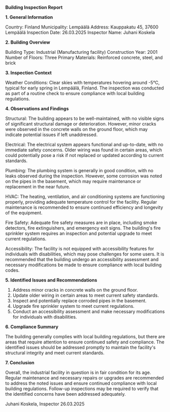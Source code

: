  **Building Inspection Report**

**1. General Information**

Country: Finland
Municipality: Lempäälä
Address: Kauppakatu 45, 37600 Lempäälä
Inspection Date: 26.03.2025
Inspector Name: Juhani Koskela

**2. Building Overview**

Building Type: Industrial (Manufacturing facility)
Construction Year: 2001
Number of Floors: Three
Primary Materials: Reinforced concrete, steel, and brick

**3. Inspection Context**

Weather Conditions: Clear skies with temperatures hovering around -5°C, typical for early spring in Lempäälä, Finland. The inspection was conducted as part of a routine check to ensure compliance with local building regulations.

**4. Observations and Findings**

Structural: The building appears to be well-maintained, with no visible signs of significant structural damage or deterioration. However, minor cracks were observed in the concrete walls on the ground floor, which may indicate potential issues if left unaddressed.

Electrical: The electrical system appears functional and up-to-date, with no immediate safety concerns. Older wiring was found in certain areas, which could potentially pose a risk if not replaced or updated according to current standards.

Plumbing: The plumbing system is generally in good condition, with no leaks observed during the inspection. However, some corrosion was noted on the pipes in the basement, which may require maintenance or replacement in the near future.

HVAC: The heating, ventilation, and air conditioning systems are functioning properly, providing adequate temperature control for the facility. Regular maintenance is recommended to ensure continued efficiency and longevity of the equipment.

Fire Safety: Adequate fire safety measures are in place, including smoke detectors, fire extinguishers, and emergency exit signs. The building's fire sprinkler system requires an inspection and potential upgrade to meet current regulations.

Accessibility: The facility is not equipped with accessibility features for individuals with disabilities, which may pose challenges for some users. It is recommended that the building undergo an accessibility assessment and necessary modifications be made to ensure compliance with local building codes.

**5. Identified Issues and Recommendations**

1. Address minor cracks in concrete walls on the ground floor.
2. Update older wiring in certain areas to meet current safety standards.
3. Inspect and potentially replace corroded pipes in the basement.
4. Upgrade fire sprinkler system to meet current regulations.
5. Conduct an accessibility assessment and make necessary modifications for individuals with disabilities.

**6. Compliance Summary**

The building generally complies with local building regulations, but there are areas that require attention to ensure continued safety and compliance. The identified issues should be addressed promptly to maintain the facility's structural integrity and meet current standards.

**7. Conclusion**

Overall, the industrial facility in question is in fair condition for its age. Regular maintenance and necessary repairs or upgrades are recommended to address the noted issues and ensure continued compliance with local building regulations. Follow-up inspections may be required to verify that the identified concerns have been addressed adequately.

Juhani Koskela, Inspector
26.03.2025
